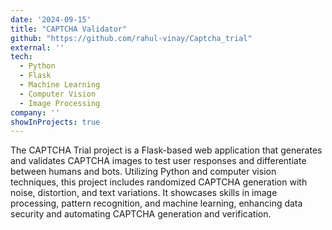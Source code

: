 ```yaml
---
date: '2024-09-15'
title: "CAPTCHA Validator"
github: "https://github.com/rahul-vinay/Captcha_trial"
external: ''
tech: 
  - Python
  - Flask
  - Machine Learning
  - Computer Vision
  - Image Processing
company: ''
showInProjects: true
---
```


The CAPTCHA Trial project is a Flask-based web application that generates and validates CAPTCHA images to test user responses and differentiate between humans and bots. Utilizing Python and computer vision techniques, this project includes randomized CAPTCHA generation with noise, distortion, and text variations. It showcases skills in image processing, pattern recognition, and machine learning, enhancing data security and automating CAPTCHA generation and verification.
